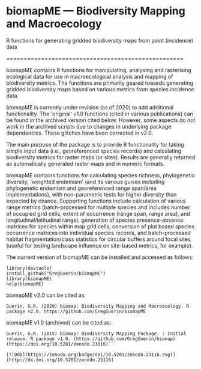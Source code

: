 # biomapME — Biodiversity Mapping and Macroecology
R functions for generating gridded biodiversity maps from point (incidence) data


===================================================


biomapME contains R functions for manipulating, analysing and rasterising ecological data for use in macroecological analysis and mapping of biodiversity metrics. The functions are primarily geared towards generating gridded biodiversity maps based on various metrics from species incidence data.

biomapME is currently under revision (as of 2020) to add additional functionality. The 'original' v1.0 functions (cited in various publications) can be found in the archived version cited below. However, some aspects do not work in the archived scripts due to changes in underlying package dependencies. These glitches have been corrected in v2.0.

The main purpose of the package is to provide R functionality for taking simple input data (i.e., georeferenced species records) and calculating biodiversity metrics for raster maps (or sites). Results are generally returned as automatically generated raster maps and in numeric formats.

biomapME contains functions for calculating species richness, phylogenetic diversity, 'weighted endemism' (and its various guises including phylogenetic endemism and georeferenced range span/area implementations), with non-parametric tests for higher diversity than expected by chance. Supporting functions include calculation of various range metrics (batch-processed for multiple species and includes number of occupied grid cells, extent of occurrence (range span, range area), and longitudinal/latitudinal range), generation of species presence-absence matrices for species within map grid cells, conversion of plot based species occurrence matrices into individual species records, and batch-processed habitat fragmentation/class statistics for circular buffers around focal sites (useful for testing landscape influence on site-based metrics, for example).


The current version of biomapME can be installed and accessed as follows:
```
library(devtools)
install_github("GregGuerin/biomapME")
library(biomapME)
help(biomapME)
``` 


biomapME v2.0 can be cited as:
```
Guerin, G.R. (2020) biomap: Biodiversity Mapping and Macroecology. R package v2.0. https://github.com/GregGuerin/biomapME
```


biomapME v1.0 (archived) can be cited as:
```
Guerin, G.R. (2015) biomap: Biodiversity Mapping Package. : Initial release. R package v1.0. (https://github.com/GregGuerin/biomap) (https://doi.org/10.5281/zenodo.23116)```

[![DOI](https://zenodo.org/badge/doi/10.5281/zenodo.23116.svg)](http://dx.doi.org/10.5281/zenodo.23116)

